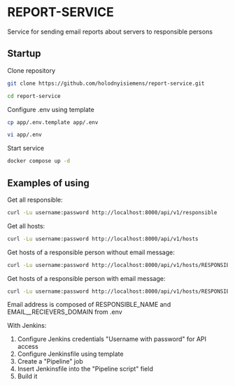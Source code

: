# REPORT-SERVICE

Service for sending email reports about servers to responsible persons

## Startup

Clone repository
```sh
git clone https://github.com/holodnyisiemens/report-service.git
```

```sh
cd report-service
```

Configure .env using template
```sh
cp app/.env.template app/.env
```

```sh
vi app/.env
```

Start service
```sh
docker compose up -d
```

## Examples of using

Get all responsible:
```sh
curl -Lu username:password http://localhost:8000/api/v1/responsible
```

Get all hosts:
```sh
curl -Lu username:password http://localhost:8000/api/v1/hosts
```

Get hosts of a responsible person without email message:
```sh
curl -Lu username:password http://localhost:8000/api/v1/hosts/RESPONSIBLE_NAME
```

Get hosts of a responsible person with email message:
```sh
curl -Lu username:password http://localhost:8000/api/v1/hosts/RESPONSIBLE_NAME?email_notify=1
```
Email address is composed of RESPONSIBLE_NAME and EMAIL__RECIEVERS_DOMAIN from .env

With Jenkins:
1. Configure Jenkins credentials "Username with password" for API access
2. Configure Jenkinsfile using template
3. Create a "Pipeline" job
4. Insert Jenkinsfile into the "Pipeline script" field
5. Build it
